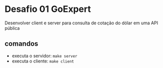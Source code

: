 # Desafio 01 GoExpert

Desenvolver client e server para consulta de cotação do dólar em uma API pública

## comandos

* executa o servidor: `make server`
* executa o cliente: `make client`